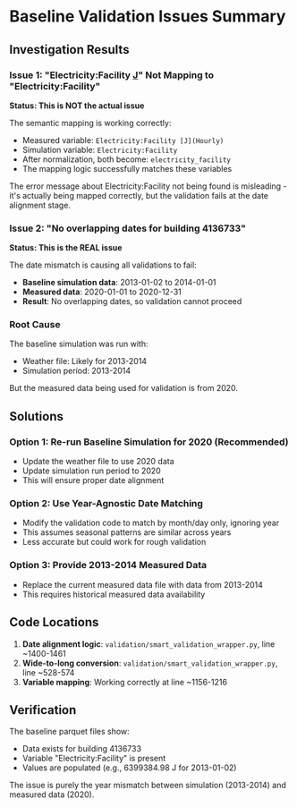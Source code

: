 # Baseline Validation Issues Summary

## Investigation Results

### Issue 1: "Electricity:Facility [J](Hourly)" Not Mapping to "Electricity:Facility"

**Status: This is NOT the actual issue**

The semantic mapping is working correctly:
- Measured variable: `Electricity:Facility [J](Hourly)`
- Simulation variable: `Electricity:Facility`
- After normalization, both become: `electricity_facility`
- The mapping logic successfully matches these variables

The error message about Electricity:Facility not being found is misleading - it's actually being mapped correctly, but the validation fails at the date alignment stage.

### Issue 2: "No overlapping dates for building 4136733" 

**Status: This is the REAL issue**

The date mismatch is causing all validations to fail:
- **Baseline simulation data**: 2013-01-02 to 2014-01-01
- **Measured data**: 2020-01-01 to 2020-12-31
- **Result**: No overlapping dates, so validation cannot proceed

### Root Cause

The baseline simulation was run with:
- Weather file: Likely for 2013-2014
- Simulation period: 2013-2014

But the measured data being used for validation is from 2020.

## Solutions

### Option 1: Re-run Baseline Simulation for 2020 (Recommended)
- Update the weather file to use 2020 data
- Update simulation run period to 2020
- This will ensure proper date alignment

### Option 2: Use Year-Agnostic Date Matching
- Modify the validation code to match by month/day only, ignoring year
- This assumes seasonal patterns are similar across years
- Less accurate but could work for rough validation

### Option 3: Provide 2013-2014 Measured Data
- Replace the current measured data file with data from 2013-2014
- This requires historical measured data availability

## Code Locations

1. **Date alignment logic**: `validation/smart_validation_wrapper.py`, line ~1400-1461
2. **Wide-to-long conversion**: `validation/smart_validation_wrapper.py`, line ~528-574
3. **Variable mapping**: Working correctly at line ~1156-1216

## Verification

The baseline parquet files show:
- Data exists for building 4136733
- Variable "Electricity:Facility" is present
- Values are populated (e.g., 6399384.98 J for 2013-01-02)

The issue is purely the year mismatch between simulation (2013-2014) and measured data (2020).